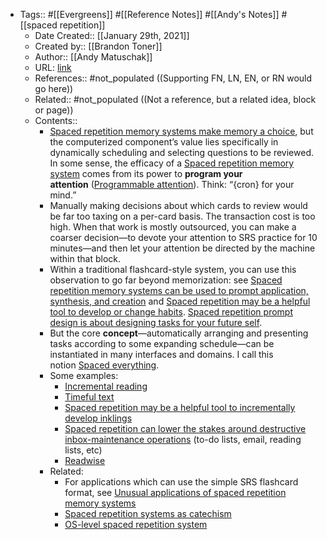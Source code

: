 - Tags:: #[[Evergreens]] #[[Reference Notes]] #[[Andy's Notes]] #[[spaced repetition]]
    - Date Created:: [[January 29th, 2021]]
    - Created by:: [[Brandon Toner]]
    - Author:: [[Andy Matuschak]]
    - URL: [link](https://notes.andymatuschak.org/z2gqazXUkf9qyFjMQg4W3dw6yegnAJszvDywN)
    - References:: #not_populated ((Supporting FN, LN, EN, or RN would go here))
    - Related:: #not_populated ((Not a reference, but a related idea, block or page))
    - Contents:: 
        - [Spaced repetition memory systems make memory a choice](https://notes.andymatuschak.org/z4bR1HVvDUhMXDm5SJB4Tiw4xGbrm9AfXWgbc), but the computerized component’s value lies specifically in dynamically scheduling and selecting questions to be reviewed. In some sense, the efficacy of a [Spaced repetition memory system](https://notes.andymatuschak.org/z4eXdSMJFv2qVGXSUEKH4vdcHBrLHcFY1ZGfC) comes from its power to __program your attention__ ([Programmable attention](https://notes.andymatuschak.org/zJrfPCbY7GcpV9asEc8NTVzXTAV4TvRFMuY6)). Think: “{cron} for your mind.”
        - Manually making decisions about which cards to review would be far too taxing on a per-card basis. The transaction cost is too high. When that work is mostly outsourced, you can make a coarser decision—to devote your attention to SRS practice for 10 minutes—and then let your attention be directed by the machine within that block.
        - Within a traditional flashcard-style system, you can use this observation to go far beyond memorization: see [Spaced repetition memory systems can be used to prompt application, synthesis, and creation](https://notes.andymatuschak.org/zE8PK4UUAAWK6LEcmr8jja8JdxpUxcf1FUCX) and [Spaced repetition may be a helpful tool to develop or change habits](https://notes.andymatuschak.org/z249N76MhdBzDfrwMnqP6jEsTv6Z8u2kJrp8). [Spaced repetition prompt design is about designing tasks for your future self](https://notes.andymatuschak.org/z4TCpuykanZCZYtC5xCccfuiTMZQzdeRv5BuW).
        - But the core __concept__—automatically arranging and presenting tasks according to some expanding schedule—can be instantiated in many interfaces and domains. I call this notion [Spaced everything](https://notes.andymatuschak.org/z59aJSjgqr4B1k1ofoE7ZBF2dv8MeJ1Drf4TQ).
        - Some examples:
            - [Incremental reading](https://notes.andymatuschak.org/z2gZooHVxB8x6EbDSR97Bz1jFMqAqSWSLPnMs)
            - [Timeful text](https://notes.andymatuschak.org/z73hGbYFm7bjV3yYwK29MvbBZEcwK6kWyduqV)
            - [Spaced repetition may be a helpful tool to incrementally develop inklings](https://notes.andymatuschak.org/z7iCjRziX6V6unNWL81yc2dJicpRw2Cpp9MfQ)
            - [Spaced repetition can lower the stakes around destructive inbox-maintenance operations](https://notes.andymatuschak.org/z7yRMBXGc81KkUwLxefodzfnnfKXx63vXzP88) (to-do lists, email, reading lists, etc)
            - [Readwise](https://notes.andymatuschak.org/z2ewMN8Hzd8gt4qyfQV1ognJ5PQs3CXxDfCJ)
        - Related:
            - For applications which can use the simple SRS flashcard format, see [Unusual applications of spaced repetition memory systems](https://notes.andymatuschak.org/zrs5GnK6DEm1NcajMfqJ1n93PZwSHCEP9Drt)
            - [Spaced repetition systems as catechism](https://notes.andymatuschak.org/z39D31syJUE1gtNTREogSZiG6LDSuwygN5NDt)
            - [OS-level spaced repetition system](https://notes.andymatuschak.org/z36iMKLe4CDAXdtLSJD4Z6qPPFUS8ZXymUk3i)
